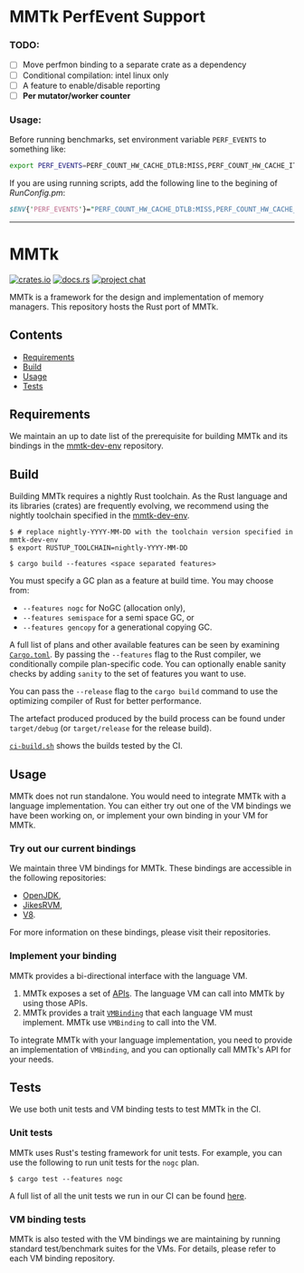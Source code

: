 # MMTk PerfEvent Support

### TODO:

- [ ] Move perfmon binding to a separate crate as a dependency
- [ ] Conditional compilation: intel linux only
- [ ] A feature to enable/disable reporting
- [ ] **Per mutator/worker counter**

### Usage:

Before running benchmarks, set environment variable `PERF_EVENTS` to something like:

```sh
export PERF_EVENTS=PERF_COUNT_HW_CACHE_DTLB:MISS,PERF_COUNT_HW_CACHE_ITLB:MISS
```

If you are using running scripts, add the following line to the begining of _RunConfig.pm_:

```perl
$ENV{'PERF_EVENTS'}="PERF_COUNT_HW_CACHE_DTLB:MISS,PERF_COUNT_HW_CACHE_ITLB:MISS";
```

---

# MMTk

[![crates.io](https://img.shields.io/crates/v/mmtk.svg)](https://crates.io/crates/mmtk)
[![docs.rs](https://docs.rs/mmtk/badge.svg)](https://docs.rs/mmtk/)
[![project chat](https://img.shields.io/badge/zulip-join_chat-brightgreen.svg)](https://mmtk.zulipchat.com/)

MMTk is a framework for the design and implementation of memory managers.
This repository hosts the Rust port of MMTk.

## Contents

* [Requirements](#requirements)
* [Build](#build)
* [Usage](#Usage)
* [Tests](#tests)

## Requirements

We maintain an up to date list of the prerequisite for building MMTk and its bindings in the [mmtk-dev-env](https://github.com/mmtk/mmtk-dev-env) repository.

## Build

Building MMTk requires a nightly Rust toolchain.
As the Rust language and its libraries (crates) are frequently evolving, we recommend using the nightly toolchain specified in the [mmtk-dev-env](https://github.com/mmtk/mmtk-dev-env).

```console
$ # replace nightly-YYYY-MM-DD with the toolchain version specified in mmtk-dev-env
$ export RUSTUP_TOOLCHAIN=nightly-YYYY-MM-DD

$ cargo build --features <space separated features>
```

You must specify a GC plan as a feature at build time.
You may choose from:

* `--features nogc` for NoGC (allocation only),
* `--features semispace` for a semi space GC, or
* `--features gencopy` for a generational copying GC.

A full list of plans and other available features can be seen by examining [`Cargo.toml`](Cargo.toml).
By passing the `--features` flag to the Rust compiler,
we conditionally compile plan-specific code.
You can optionally enable sanity checks by adding `sanity` to the set of features
you want to use.

You can pass the `--release` flag to the `cargo build` command to use the
optimizing compiler of Rust for better performance.

The artefact produced produced by the build process can be found under
`target/debug` (or `target/release` for the release build).

[`ci-build.sh`](.github/scripts/ci-build.sh) shows the builds tested by the CI.

## Usage

MMTk does not run standalone. You would need to integrate MMTk with a language implementation. You can either try out one of the VM bindings we have been working on, or implement your own binding in your VM for MMTk.

### Try out our current bindings

We maintain three VM bindings for MMTk. These bindings are accessible in the following repositories:

* [OpenJDK](https://github.com/mmtk/mmtk-openjdk),
* [JikesRVM](https://github.com/mmtk/mmtk-jikesrvm),
* [V8](https://github.com/mmtk/mmtk-v8).

For more information on these bindings, please visit their repositories.

### Implement your binding

MMTk provides a bi-directional interface with the language VM.

1. MMTk exposes a set of [APIs](src/mm/memory_manager.rs). The language VM can call into MMTk by using those APIs.
2. MMTk provides a trait [`VMBinding`](src/vm/mod.rs) that each language VM must implement. MMTk use `VMBinding` to call into the VM.

To integrate MMTk with your language implementation, you need to provide an implementation of `VMBinding`, and
you can optionally call MMTk's API for your needs.

## Tests

We use both unit tests and VM binding tests to test MMTk in the CI.

### Unit tests

MMTk uses Rust's testing framework for unit tests. For example, you can use the following to run unit tests for the `nogc` plan.

```console
$ cargo test --features nogc
```

A full list of all the unit tests we run in our CI can be found [here](.github/scripts/ci-test.sh).

### VM binding tests

MMTk is also tested with the VM bindings we are maintaining by running standard test/benchmark suites for the VMs.
For details, please refer to each VM binding repository.
